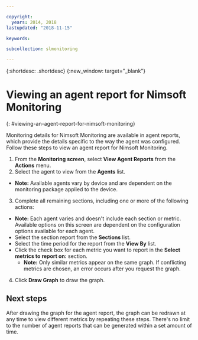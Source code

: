 ```yaml
---

copyright:
  years: 2014, 2018
lastupdated: "2018-11-15"

keywords:

subcollection: slmonitoring

---
```


{:shortdesc: .shortdesc}
{:new_window: target="_blank"}

# Viewing an agent report for Nimsoft Monitoring
{: #viewing-an-agent-report-for-nimsoft-monitoring}

Monitoring details for Nimsoft Monitoring are available in agent reports, which provide the details specific to the way the agent was configured. Follow these steps to view an agent report for Nimsoft Monitoring.

1. From the **Monitoring screen**, select **View Agent Reports** from the **Actions** menu.
2. Select the agent to view from the **Agents** list.
  * **Note:** Available agents vary by device and are dependent on the monitoring package applied to the device.
3. Complete all remaining sections, including one or more of the following actions:
  * **Note:** Each agent varies and doesn't include each section or metric. Available options on this screen are dependent on the configuration options available for each agent.
  * Select the section report from the **Sections** list.
  * Select the time period for the report from the **View By** list.
  * Click the check box for each metric you want to report in the **Select metrics to report on:** section.
    * **Note:** Only similar metrics appear on the same graph. If conflicting metrics are chosen, an error occurs after you request the graph.
4. Click **Draw Graph** to draw the graph.

## Next steps

After drawing the graph for the agent report, the graph can be redrawn at any time to view different metrics by repeating these steps. There's no limit to the number of agent reports that can be generated within a set amount of time.

